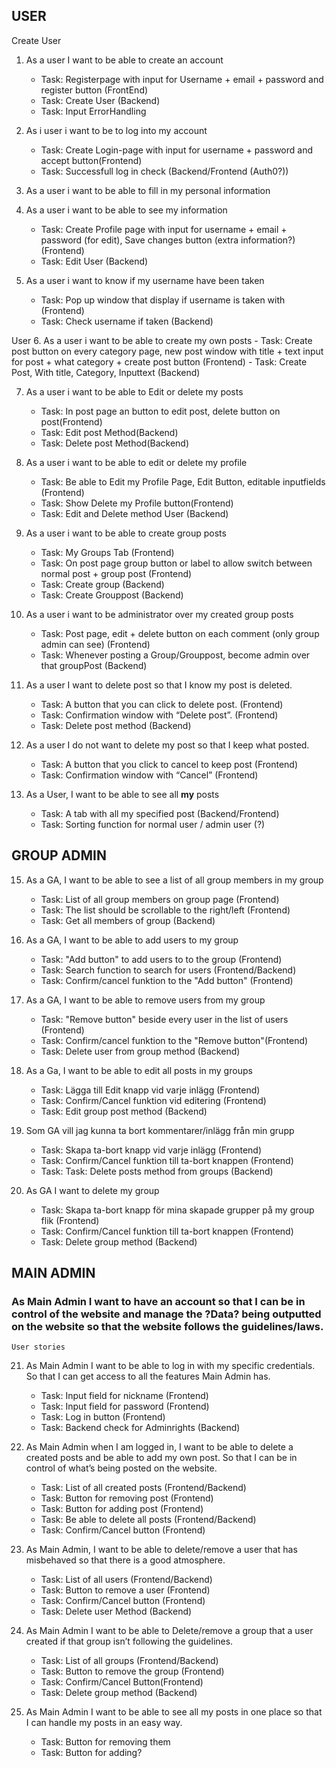 ## USER
Create User
1. As a user I want to be able to create an account
    - Task: Registerpage with input for Username + email + password and register button (FrontEnd)
    - Task: Create User (Backend)
    - Task: Input ErrorHandling

2. As i user i want to be to log into my account
    - Task: Create Login-page with input for username + password and accept button(Frontend)
    - Task: Successfull log in check (Backend/Frontend (Auth0?))
    
3. As a user i want to be able to fill in my personal information

4. As a user i want to be able to see my information
    - Task: Create Profile page with input for username + email + password (for edit), Save changes button (extra information?) (Frontend)
    - Task: Edit User (Backend)

5. As a user i want to know if my username have been taken
    - Task: Pop up window that display if username is taken with (Frontend)
    - Task: Check username if taken (Backend)


User
6. As a user i want to be able to create my own posts
    - Task: Create post button on every category page, new post window with title + text input for post + what category + create post button (Frontend)
    - Task: Create Post, With title, Category, Inputtext (Backend)
    
7. As a user i want to be able to Edit or delete my posts
    - Task: In post page an button to edit post, delete button on post(Frontend)
    - Task: Edit post Method(Backend)
    - Task: Delete post Method(Backend)


8. As a user i want to be able to edit or delete my profile
    - Task: Be able to Edit my Profile Page, Edit Button, editable inputfields (Frontend)
    - Task: Show Delete my Profile button(Frontend)
    - Task: Edit and Delete method User (Backend)
    
9. As a user i want to be able to create group posts
    - Task: My Groups Tab (Frontend)
    - Task: On post page group button or label to allow switch between normal post + group post (Frontend)
    - Task: Create group (Backend)
    - Task: Create Grouppost (Backend)
    
10. As a user i want to be administrator over my created group posts
    - Task: Post page, edit + delete button on each comment (only group admin can see) (Frontend)
    - Task: Whenever posting a Group/Grouppost, become admin over that groupPost (Backend)


11. As a user I want to delete post so that I know my post is deleted.
    - Task: A button that you can click to delete post. (Frontend)
    - Task: Confirmation window with “Delete post”. (Frontend)
    - Task: Delete post method (Backend)

12. As a user I do not want to delete my post so that I keep what posted.
    - Task: A button that you click to cancel to keep post (Frontend)
    - Task: Confirmation window with “Cancel” (Frontend)
    

14. As a User, I want to be able to see all **my** posts
    - Task: A tab with all my specified post (Backend/Frontend)
    - Task: Sorting function for normal user / admin user (?)
    


## GROUP ADMIN


15. As a GA, I want to be able to see a list of all group members in my group
    - Task: List of all group members on group page (Frontend)
    - Task: The list should be scrollable to the right/left (Frontend)
    - Task: Get all members of group (Backend)

16. As a GA, I want to be able to add users to my group
    - Task: "Add button" to add users to to the group (Frontend)
    - Task: Search function to search for users (Frontend/Backend)
    - Task: Confirm/cancel funktion to the "Add button" (Frontend)


17. As a GA, I want to be able to remove users from my group
    - Task: "Remove button" beside every user in the list of users (Frontend)
    - Task: Confirm/cancel funktion to the "Remove button"(Frontend)
    - Task: Delete user from group method (Backend)

18. As a Ga, I want to be able to edit all posts in my groups 
    - Task: Lägga till Edit knapp vid varje inlägg (Frontend)
    - Task: Confirm/Cancel funktion vid editering (Frontend)
    - Task: Edit group post method (Backend)


19. Som GA vill jag kunna ta bort kommentarer/inlägg från min grupp
    - Task: Skapa ta-bort knapp vid varje inlägg (Frontend)
    - Task: Confirm/Cancel funktion till ta-bort knappen (Frontend)
    - Task: Task: Delete posts method from groups (Backend)


20. As GA I want to delete my group
    - Task: Skapa ta-bort knapp för mina skapade grupper på my group flik (Frontend)
    - Task: Confirm/Cancel funktion till ta-bort knappen (Frontend)
    - Task: Delete group method (Backend)

## MAIN ADMIN

### As Main Admin I want to have an account so that I can be in control of the website and manage the ?Data? being outputted on the website so that the website follows the guidelines/laws.

    User stories 
      
21. As Main Admin I want to be able to log in with my specific credentials. So that I can get access to all the features Main Admin has.
     - Task: Input field for nickname (Frontend)
     - Task: Input field for password (Frontend)
     - Task: Log in button (Frontend)
     - Task: Backend check for Adminrights (Backend)
     


22. As Main Admin when I am logged in, I want to be able to delete a created posts and be able to add my own post. So that I can be in control of what’s being posted on the website.
    - Task: List of all created posts (Frontend/Backend)
    - Task: Button for removing post (Frontend)
    - Task: Button for adding post (Frontend)
    - Task: Be able to delete all posts (Frontend/Backend)
    - Task: Confirm/Cancel button (Frontend)
        

23. As Main Admin, I want to be able to delete/remove a user that has misbehaved so that there is a good atmosphere.
     - Task: List of all users (Frontend/Backend)
     - Task: Button to remove a user (Frontend)
     - Task: Confirm/Cancel button (Frontend)
     - Task: Delete user Method (Backend)
        

24. As Main Admin I want to be able to Delete/remove a group that a user created if that group isn’t following the guidelines.
     - Task: List of all groups (Frontend/Backend)
     - Task: Button to remove the group (Frontend)
     - Task: Confirm/Cancel Button(Frontend)
     - Task: Delete group method (Backend)
        

25. As Main Admin I want to be able to see all my posts in one place so that I can handle my posts in an easy way.
    - Task: Button for removing them
    - Task: Button for adding?

